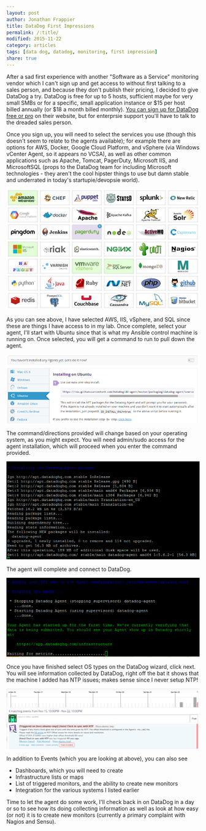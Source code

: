 ```yaml
---
layout: post
author: Jonathan Frappier
title: DataDog First Impressions
permalink: /:title/
modified: 2015-11-22
category: articles
tags: [data dog, datadog, monitoring, first impression]
share: true
---
```

After a sad first experience with another "Software as a Service" monitoring vendor which I can't sign up and get access to without first talking to a sales person, and because they don't publish their pricing, I decided to give DataDog a try. DataDog is free for up to 5 hosts, sufficient maybe for very small SMBs or for a specific, small application instance or $15 per host billed annually (or $18 a month billed monthly). <a href="https://www.datadoghq.com/pricing/#" target="_blank">You can sign up for DataDog free or pro</a> on their website, but for enterprsie support you'll have to talk to the dreaded sales person.

Once you sign up, you will need to select the services you use (though this doesn't seem to relate to the agents available); for example there are options for AWS, Docker, Google Cloud Platform, and vSphere (via Windows vCenter Agent, so it appears no VCSA), as well as other common applications such as Apache, Tomcat, PagerDuty, Microsoft IIS, and MicrosoftSQL (props to the DataDog team for including Microsoft technologies - they aren't the cool hipster things to use but damn stable and underrated in today's startupie/devopsie world).

<img src="/images/fulls/datadog.png" class="fit image">

As you can see above, I have selected AWS, IIS, vSphere, and SQL since these are things I have access to in my lab. Once complete, select your agent, I'll start with Ubuntu since that is what my Ansible control machine is running on. Once selected, you will get a command to run to pull down the agent.

<img src="/images/fulls/agent-datadog.png" class="fit image">

The command/directions provided will change based on your operating system, as you might expect. You will need admin/sudo access for the agent installation, which will proceed when you enter the command provided.

<img src="/images/fulls/datadog-install-ubuntu.png" class="fit image">

The agent will complete and connect to DataDog.

<img src="/images/fulls/data-dog-starting.png" class="fit image">

Once you have finished select OS types on the DataDog wizard, click next. You will see information collected by DataDog, right off the bat it shows that the machine I added has NTP issues; makes sense since I never setup NTP!

<img src="/images/fulls/data-dog-alert.png" class="fit image">

In addition to Events (which you are looking at above), you can also see
<ul>
	<li>Dashboards, which you will need to create</li>
	<li>Infrastructure lists or maps</li>
	<li>List of triggered monitors, and the ability to create new monitors</li>
	<li>Integration for the various systems I listed earlier</li>
</ul>
Time to let the agent do some work, I'll check back in on DataDog in a day or so to see how its doing collecting information as well as look at how easy (or not) it is to create new monitors (currently a primary complaint with Nagios and Sensu).